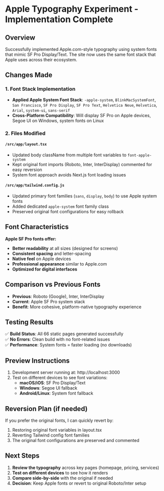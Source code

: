 # Apple Typography Experiment - Implementation Complete

## Overview
Successfully implemented Apple.com-style typography using system fonts that mimic SF Pro Display/Text. The site now uses the same font stack that Apple uses across their ecosystem.

## Changes Made

### 1. Font Stack Implementation
- **Applied Apple System Font Stack**: `-apple-system`, `BlinkMacSystemFont`, `San Francisco`, `SF Pro Display`, `SF Pro Text`, `Helvetica Neue`, `Helvetica`, `Arial`, `system-ui`, `sans-serif`
- **Cross-Platform Compatibility**: Will display SF Pro on Apple devices, Segoe UI on Windows, system fonts on Linux

### 2. Files Modified

#### `/src/app/layout.tsx`
- Updated body className from multiple font variables to `font-apple-system`
- Kept original font imports (Roboto, Inter, InterDisplay) commented for easy reversion
- System font approach avoids Next.js font loading issues

#### `/src/app/tailwind.config.js`
- Updated primary font families (`sans`, `display`, `body`) to use Apple system fonts
- Added dedicated `apple-system` font family class
- Preserved original font configurations for easy rollback

## Font Characteristics
**Apple SF Pro fonts offer:**
- **Better readability** at all sizes (designed for screens)
- **Consistent spacing** and letter-spacing
- **Native feel** on Apple devices
- **Professional appearance** similar to Apple.com
- **Optimized for digital interfaces**

## Comparison vs Previous Fonts
- **Previous**: Roboto (Google), Inter, InterDisplay
- **Current**: Apple SF Pro system stack
- **Benefit**: More cohesive, platform-native typography experience

## Testing Results
✅ **Build Status**: All 66 static pages generated successfully  
✅ **No Errors**: Clean build with no font-related issues  
✅ **Performance**: System fonts = faster loading (no downloads)  

## Preview Instructions
1. Development server running at: http://localhost:3000
2. Test on different devices to see font variations:
   - **macOS/iOS**: SF Pro Display/Text
   - **Windows**: Segoe UI fallback
   - **Android/Linux**: System font fallback

## Reversion Plan (if needed)
If you prefer the original fonts, I can quickly revert by:
1. Restoring original font variables in layout.tsx
2. Reverting Tailwind config font families
3. The original font configurations are preserved and commented

## Next Steps
1. **Review the typography** across key pages (homepage, pricing, services)
2. **Test on different devices** to see how it renders
3. **Compare side-by-side** with the original if needed
4. **Decision**: Keep Apple fonts or revert to original Roboto/Inter setup
